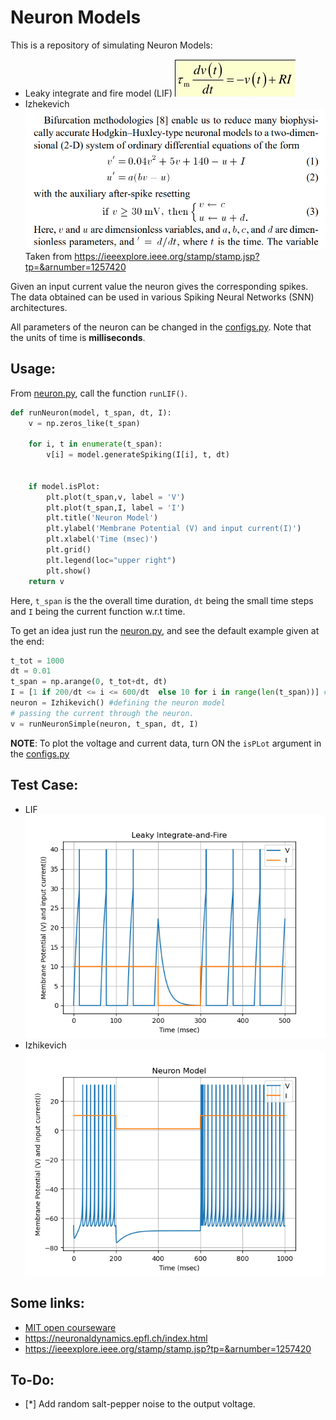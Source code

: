 # Neuron Models 
This is a repository of simulating Neuron Models:
* Leaky integrate and fire model (LIF)
![alt text](https://github.com/Rwik2000/LIF-SNN/blob/master/images/LIF_equation.png)
* Izhekevich 
![alt text](https://github.com/Rwik2000/LIF-SNN/blob/master/images/Iz_equation.png)
Taken from https://ieeexplore.ieee.org/stamp/stamp.jsp?tp=&arnumber=1257420

Given an input current value the neuron gives the corresponding spikes. The data obtained can be used in various Spiking Neural Networks (SNN) architectures.

All parameters of the neuron can be changed in the [configs.py](https://github.com/Rwik2000/LIF-SNN/blob/master/configs.py). Note that the units of time is **milliseconds**.


## Usage:
From [neuron.py](https://github.com/Rwik2000/LIF-SNN/blob/master/neuron.py), call the function `runLIF()`. 
```python
def runNeuron(model, t_span, dt, I):
    v = np.zeros_like(t_span)

    for i, t in enumerate(t_span):
        v[i] = model.generateSpiking(I[i], t, dt)

    
    if model.isPlot:
        plt.plot(t_span,v, label = 'V')
        plt.plot(t_span,I, label = 'I')
        plt.title('Neuron Model')
        plt.ylabel('Membrane Potential (V) and input current(I)')
        plt.xlabel('Time (msec)')
        plt.grid()
        plt.legend(loc="upper right")
        plt.show()
    return v
```
Here, `t_span` is the the overall time duration, `dt` being the small time steps and `I` being the current function w.r.t time.

To get an idea just run the [neuron.py](https://github.com/Rwik2000/LIF-SNN/blob/master/neuron.py), and see the default example given at the end:
```python
t_tot = 1000
dt = 0.01
t_span = np.arange(0, t_tot+dt, dt)
I = [1 if 200/dt <= i <= 600/dt  else 10 for i in range(len(t_span))] # defining the current(time)
neuron = Izhikevich() #defining the neuron model
# passing the current through the neuron.
v = runNeuronSimple(neuron, t_span, dt, I)
```

**NOTE**: To plot the voltage and current data, turn ON the `isPLot` argument in the [configs.py](https://github.com/Rwik2000/LIF-SNN/blob/master/configs.py)

## Test Case:
* LIF\
![alt text](https://github.com/Rwik2000/LIF-SNN/blob/master/images/LIF.png)
* Izhikevich\
![alt text](https://github.com/Rwik2000/LIF-SNN/blob/master/images/Izhikevich.png)

## Some links:
* [MIT open courseware](https://ocw.mit.edu/resources/res-9-003-brains-minds-and-machines-summer-course-summer-2015/tutorials/tutorial-2.-matlab-programming/MITRES_9_003SUM15_fire.pdf)
* https://neuronaldynamics.epfl.ch/index.html
* https://ieeexplore.ieee.org/stamp/stamp.jsp?tp=&arnumber=1257420

## To-Do:
- [*] Add random salt-pepper noise to the output voltage.


